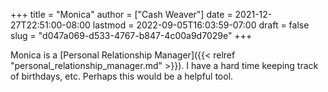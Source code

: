 +++
title = "Monica"
author = ["Cash Weaver"]
date = 2021-12-27T22:51:00-08:00
lastmod = 2022-09-05T16:03:59-07:00
draft = false
slug = "d047a069-d533-4767-b847-4c00a9d7029e"
+++

Monica is a [Personal Relationship Manager]({{< relref "personal_relationship_manager.md" >}}). I have a hard time keeping track of birthdays, etc. Perhaps this would be a helpful tool.
